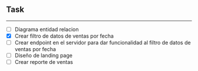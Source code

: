 ## Task
---
- [ ] Diagrama entidad relacion
- [X] Crear filtro de datos de ventas por fecha
- [ ] Crear endpoint en el servidor para dar funcionalidad al filtro de datos de ventas por fecha
- [ ] Diseño de landing page
- [ ] Crear reporte de ventas
